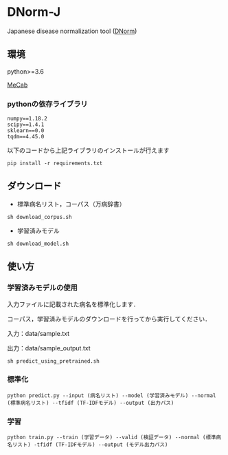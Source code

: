 # DNorm-J
Japanese disease normalization tool ([DNorm](https://www.ncbi.nlm.nih.gov/pmc/articles/PMC3810844/))

## 環境
python>=3.6

[MeCab](https://taku910.github.io/mecab/)

### pythonの依存ライブラリ
```
numpy==1.18.2
scipy==1.4.1
sklearn==0.0
tqdm==4.45.0
```

以下のコードから上記ライブラリのインストールが行えます
```
pip install -r requirements.txt
```

## ダウンロード
- 標準病名リスト，コーパス（万病辞書）
```
sh download_corpus.sh
```

- 学習済みモデル
```
sh download_model.sh
```

## 使い方
### 学習済みモデルの使用
入力ファイルに記載された病名を標準化します．

コーパス，学習済みモデルのダウンロードを行ってから実行してください．


入力：data/sample.txt

出力：data/sample_output.txt

```
sh predict_using_pretrained.sh
```

### 標準化
```
python predict.py --input (病名リスト) --model (学習済みモデル) --normal (標準病名リスト) --tfidf (TF-IDFモデル) --output (出力パス)
```
### 学習
```
python train.py --train (学習データ) --valid (検証データ) --normal (標準病名リスト) -tfidf (TF-IDFモデル) --output (モデル出力パス)
```
